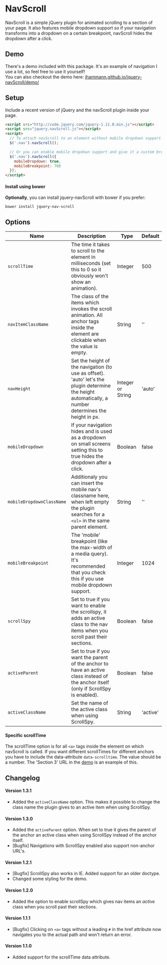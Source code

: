 # NavScroll

NavScroll is a simple jQuery plugin for animated scrolling to a section of your page. It also features mobile dropdown support so if your navigation transforms into a dropdown on a certain breakpoint, navScroll hides the dropdown after a click.

## Demo

There's a demo included with this package. It's an example of navigation I use a lot, so feel free to use it yourself! <br>
You can also checkout the demo here: [jhammann.github.io/jquery-navScroll/demo/](http://jhammann.github.io/jquery-navScroll/demo/)

## Setup

Include a recent version of jQuery and the navScroll plugin inside your page.

```html
<script src="http://code.jquery.com/jquery-1.11.0.min.js"></script>
<script src="jquery.navScroll.js"></script>
<script>
  // To attach navScroll to an element without mobile dropdown support
  $('.nav').navScroll();

  // Or you can enable mobile dropdown support and give it a custom breakpoint (defaults to 1024)
  $('.nav').navScroll({
    mobileDropdown: true,
    mobileBreakpoint: 768
  });
</script>
```

#### Install using bower
**Optionally**, you can install jquery-navScroll with bower if you prefer:

```shell
bower install jquery-nav-scroll
```

## Options

| Name | Description | Type | Default |
|------|-------------|------|---------|
| `scrollTime` | The time it takes to scroll to the element in milliseconds (set this to 0 so it obviously won't show an animation). | Integer | 500 |
| `navItemClassName` | The class of the items which invokes the scroll animation. All anchor tags inside the element are clickable when the value is empty. | String | '' |
| `navHeight` | Set the height of the navigation (to use as offset). 'auto' let's the plugin determine the height automatically, a number determines the height in px. | Integer or String | 'auto' |
| `mobileDropdown` | If your navigation hides and is used as a dropdown on small screens setting this to true hides the dropdown after a click. | Boolean | false |
| `mobileDropdownClassName` | Additionaly you can insert the mobile nav's classname here, when left empty the plugin searches for a `<ul>` in the same parent element. | String | '' |
| `mobileBreakpoint` | The 'mobile' breakpoint (like the max-width of a media query). It's recommended that you check this if you use mobile dropdown support. | Integer | 1024 |
| `scrollSpy` | Set to true if you want to enable the scrollspy, it adds an active class to the nav items when you scroll past their sections. | Boolean | false |
| `activeParent` | Set to true if you want the parent of the anchor to have an active class instead of the anchor itself (only if ScrollSpy is enabled). | Boolean | false |
| `activeClassName` | Set the name of the active class when using ScrollSpy. | String | 'active' |

#### Specific scrollTime

The scrollTime option is for all `<a>` tags inside the element on which navScroll is called. If you want different scrollTimes for different anchors you have to include the data-attribute `data-scrolltime`. The value should be a number. The 'Section 3' URL in the [demo](http://jhammann.github.io/jquery-navScroll/demo/) is an example of this.

## Changelog

#### Version 1.3.1

* Added the `activeClassName` option. This makes it possible to change the class name the plugin gives to an active item when using ScrollSpy.

#### Version 1.3.0

* Added the `activeParent` option. When set to true it gives the parent of the anchor an active class when using ScrollSpy instead of the anchor itself.
* [Bugfix] Navigations with ScrollSpy enabled also support non-anchor URL's.

#### Version 1.2.1

* [Bugfix] ScrollSpy also works in IE. Added support for an older doctype.
* Changed some styling for the demo.

#### Version 1.2.0

* Added the option to enable scrollSpy which gives nav items an *active* class when you scroll past their sections.

#### Version 1.1.1

* [Bugfix] Clicking on `<a>` tags without a leading `#` in the href attribute now navigates you to the actual path and won't return an error.

#### Version 1.1.0

* Added support for the scrollTime data attribute.